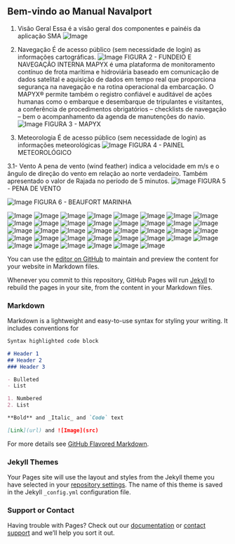 ## Bem-vindo ao Manual Navalport
1. Visão Geral
Essa é a visão geral dos componentes e painéis da aplicação SMA
![Image](C:\Users\gbm_1\Documents\GitHub\webtests.github.io\img\Imagem1.png)

2. Navegação
É de acesso público (sem necessidade de login) as informações cartográficas.
 ![Image](C:\Users\gbm_1\Documents\GitHub\webtests.github.io\img\Imagem2.png)
FIGURA 2 - FUNDEIO E NAVEGAÇÃO INTERNA
MAPYX é uma plataforma de monitoramento contínuo de frota marítima e hidroviária baseado em comunicação de dados satelital e aquisição de dados em tempo real que proporciona segurança na navegação e na rotina operacional da embarcação. O MAPYX® permite também o registro confiável e auditável de ações humanas como o embarque e desembarque de tripulantes e visitantes, a conferência de procedimentos obrigatórios – checklists de navegação – bem o acompanhamento da agenda de manutenções do navio.
 ![Image](C:\Users\gbm_1\Documents\GitHub\webtests.github.io\img\Imagem3.png)
FIGURA 3 - MAPYX

3. Meteorologia
É de acesso público (sem necessidade de login) as informações meteorológicas
 ![Image](C:\Users\gbm_1\Documents\GitHub\webtests.github.io\img\Imagem4.png)
 FIGURA 4 - PAINEL METEOROLÓGICO
 

3.1- Vento
A pena de vento (wind feather) indica a velocidade em m/s e o ângulo de direção do vento em relação ao norte verdadeiro. Também apresentado o valor de Rajada no período de 5 minutos.
 ![Image](C:\Users\gbm_1\Documents\GitHub\webtests.github.io\img\Imagem5.png)
 FIGURA 5 - PENA DE VENTO
 
  ![Image](C:\Users\gbm_1\Documents\GitHub\webtests.github.io\img\Imagem6.png)
FIGURA 6 - BEAUFORT MARINHA

![Image](C:\Users\gbm_1\Documents\GitHub\webtests.github.io\img\Imagem7.png)
![Image](C:\Users\gbm_1\Documents\GitHub\webtests.github.io\img\Imagem8.png)
![Image](C:\Users\gbm_1\Documents\GitHub\webtests.github.io\img\Imagem9.png)
![Image](C:\Users\gbm_1\Documents\GitHub\webtests.github.io\img\Imagem10.png)
![Image](C:\Users\gbm_1\Documents\GitHub\webtests.github.io\img\Imagem11.png)
![Image](C:\Users\gbm_1\Documents\GitHub\webtests.github.io\img\Imagem12.png)
![Image](C:\Users\gbm_1\Documents\GitHub\webtests.github.io\img\Imagem13.png)
![Image](C:\Users\gbm_1\Documents\GitHub\webtests.github.io\img\Imagem14.png)
![Image](C:\Users\gbm_1\Documents\GitHub\webtests.github.io\img\Imagem15.png)
![Image](C:\Users\gbm_1\Documents\GitHub\webtests.github.io\img\Imagem16.png)
![Image](C:\Users\gbm_1\Documents\GitHub\webtests.github.io\img\Imagem17.png)
![Image](C:\Users\gbm_1\Documents\GitHub\webtests.github.io\img\Imagem18.png)
![Image](C:\Users\gbm_1\Documents\GitHub\webtests.github.io\img\Imagem19.png)
![Image](C:\Users\gbm_1\Documents\GitHub\webtests.github.io\img\Imagem20.png)
![Image](C:\Users\gbm_1\Documents\GitHub\webtests.github.io\img\Imagem21.png)
![Image](C:\Users\gbm_1\Documents\GitHub\webtests.github.io\img\Imagem22.png)
![Image](C:\Users\gbm_1\Documents\GitHub\webtests.github.io\img\Imagem23.png)
![Image](C:\Users\gbm_1\Documents\GitHub\webtests.github.io\img\Imagem24.png)
![Image](C:\Users\gbm_1\Documents\GitHub\webtests.github.io\img\Imagem25.png)
![Image](C:\Users\gbm_1\Documents\GitHub\webtests.github.io\img\Imagem26.png)
![Image](C:\Users\gbm_1\Documents\GitHub\webtests.github.io\img\Imagem27.png)
![Image](C:\Users\gbm_1\Documents\GitHub\webtests.github.io\img\Imagem28.png)
![Image](C:\Users\gbm_1\Documents\GitHub\webtests.github.io\img\Imagem29.png)
![Image](C:\Users\gbm_1\Documents\GitHub\webtests.github.io\img\Imagem30.png)
![Image](C:\Users\gbm_1\Documents\GitHub\webtests.github.io\img\Imagem31.png)
![Image](C:\Users\gbm_1\Documents\GitHub\webtests.github.io\img\Imagem32.png)
![Image](C:\Users\gbm_1\Documents\GitHub\webtests.github.io\img\Imagem33.png)
![Image](C:\Users\gbm_1\Documents\GitHub\webtests.github.io\img\Imagem34.png)
![Image](C:\Users\gbm_1\Documents\GitHub\webtests.github.io\img\Imagem35.png)
![Image](C:\Users\gbm_1\Documents\GitHub\webtests.github.io\img\Imagem36.png)
![Image](C:\Users\gbm_1\Documents\GitHub\webtests.github.io\img\Imagem37.png)
![Image](C:\Users\gbm_1\Documents\GitHub\webtests.github.io\img\Imagem38.png)
![Image](C:\Users\gbm_1\Documents\GitHub\webtests.github.io\img\Imagem39.png)
![Image](C:\Users\gbm_1\Documents\GitHub\webtests.github.io\img\Imagem40.png)
![Image](C:\Users\gbm_1\Documents\GitHub\webtests.github.io\img\Imagem41.png)
![Image](C:\Users\gbm_1\Documents\GitHub\webtests.github.io\img\Imagem42.png)
![Image](C:\Users\gbm_1\Documents\GitHub\webtests.github.io\img\Imagem43.png)
![Image](C:\Users\gbm_1\Documents\GitHub\webtests.github.io\img\Imagem44.png)
 
 
 
 

You can use the [editor on GitHub](https://github.com/Navalport/webtests.github.io/edit/gh-pages/index.md) to maintain and preview the content for your website in Markdown files.

Whenever you commit to this repository, GitHub Pages will run [Jekyll](https://jekyllrb.com/) to rebuild the pages in your site, from the content in your Markdown files.

### Markdown

Markdown is a lightweight and easy-to-use syntax for styling your writing. It includes conventions for

```markdown
Syntax highlighted code block

# Header 1
## Header 2
### Header 3

- Bulleted
- List

1. Numbered
2. List

**Bold** and _Italic_ and `Code` text

[Link](url) and ![Image](src)
```


For more details see [GitHub Flavored Markdown](https://guides.github.com/features/mastering-markdown/).

### Jekyll Themes

Your Pages site will use the layout and styles from the Jekyll theme you have selected in your [repository settings](https://github.com/Navalport/webtests.github.io/settings). The name of this theme is saved in the Jekyll `_config.yml` configuration file.

### Support or Contact

Having trouble with Pages? Check out our [documentation](https://docs.github.com/categories/github-pages-basics/) or [contact support](https://github.com/contact) and we’ll help you sort it out.
